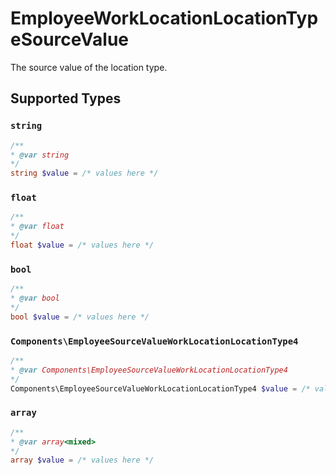 # EmployeeWorkLocationLocationTypeSourceValue

The source value of the location type.


## Supported Types

### `string`

```php
/**
* @var string
*/
string $value = /* values here */
```

### `float`

```php
/**
* @var float
*/
float $value = /* values here */
```

### `bool`

```php
/**
* @var bool
*/
bool $value = /* values here */
```

### `Components\EmployeeSourceValueWorkLocationLocationType4`

```php
/**
* @var Components\EmployeeSourceValueWorkLocationLocationType4
*/
Components\EmployeeSourceValueWorkLocationLocationType4 $value = /* values here */
```

### `array`

```php
/**
* @var array<mixed>
*/
array $value = /* values here */
```

